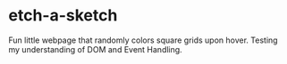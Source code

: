 # etch-a-sketch

Fun little webpage that randomly colors square grids upon hover. Testing my understanding of DOM and Event Handling. 
